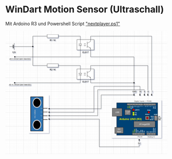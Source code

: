# WinDart Motion Sensor (Ultraschall)

Mit Ardoino R3 und Powershell Script ["nextplayer.ps1"](https://git.bawe.eu/bastian/windartoverlay/blob/master/nextplayer.ps1)


![Schaltung](/Schaltung.png "Schaltung")


